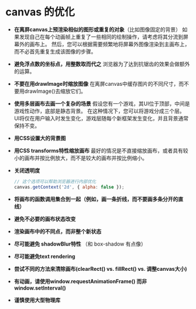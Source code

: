 # canvas 的优化

- **在离屏canvas上预渲染相似的图形或重复的对象**（比如图像固定的背景）
  如果发现自己在每个动画帧上重复了一些相同的绘制操作，请考虑将其分流到屏幕外的画布上。 然后，您可以根据需要频繁地将屏幕外图像渲染到主画布上，而不必首先重复生成该图像的步骤。
- **避免浮点数的坐标点，用整数取而代之**
  浏览器为了达到抗锯齿的效果会做额外的运算。
- **不要在用drawImage时缩放图像**
  在离屏canvas中缓存图片的不同尺寸，而不要用drawImage()去缩放它们。
- **使用多层画布去画一个复杂的场景**
  假设您有一个游戏，其UI位于顶部，中间是游戏性动作，底部是静态背景。 在这种情况下，您可以将游戏分成三个<canvas>层。 UI将仅在用户输入时发生变化，游戏层随每个新框架发生变化，并且背景通常保持不变。
- **用CSS设置大的背景图**
- **用CSS transforms特性缩放画布**
  最好的情况是不直接缩放画布，或者具有较小的画布并按比例放大，而不是较大的画布并按比例缩小。
- **关闭透明度**

  ```javascript
  // 这个选项可以帮助浏览器进行内部优化
  canvas.getContext('2d', { alpha: false });
  ```

- **将画布的函数调用集合到一起（例如，画一条折线，而不要画多条分开的直线）**
- **避免不必要的画布状态改变**
- **渲染画布中的不同点，而非整个新状态**
- **尽可能避免 shadowBlur特性** （和 box-shadow 有点像）
- **尽可能避免text rendering**
- **尝试不同的方法来清除画布(clearRect() vs. fillRect() vs. 调整canvas大小)**
- **有动画，请使用window.requestAnimationFrame() 而非window.setInterval()**
- **谨慎使用大型物理库**
